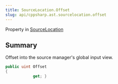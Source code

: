```yaml
---
title: SourceLocation.Offset
slug: api/cppsharp.ast.sourcelocation.offset
---
```

Property in [SourceLocation](/api/cppsharp/ast/sourcelocation)

## Summary


Offset into the source manager's global input view.


```csharp
public uint Offset
{
            get; }
```

